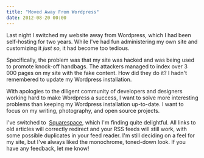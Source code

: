 ```yaml
---
title: "Moved Away From Wordpress"
date: 2012-08-20 00:00
---
```


Last night I switched my website away from Wordpress, which I had been self-hosting for two years. While I've had fun administering my own site and customizing it&nbsp;_just so_, it had become too tedious.

Specifically, the problem was that my site was hacked and was being used to promote knock-off handbags. The attackers managed to index over 3 000 pages on my site with the fake content. How did they do it? I hadn't remembered to update my Wordpress installation.

With apologies to the diligent community of developers and designers working hard to make Wordpress a success, I want to solve more interesting problems than keeping my Wordpress installation up-to-date. I want to focus on my writing, photography, and open source projects.

I've switched to&nbsp; [Squarespace](http://www.squarespace.com), which I'm finding quite delightful. All links to old articles will correctly redirect and your RSS feeds will still work, with some possible duplicates in your feed reader. I'm still deciding on a feel for my site, but I've always liked the monochrome, toned-down look. If you have any feedback, let me know!

<!-- more -->
